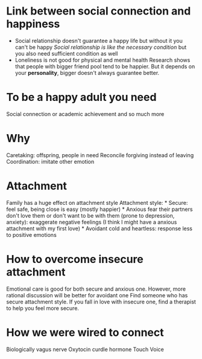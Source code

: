 # Link between social connection and happiness
* Social relationship doesn't guarantee a happy life but without it you can't be happy
    _Social relationship is like the necessary condition_ but you also need sufficient condition as well
* Loneliness is not good for physical and mental health
Research shows that people with bigger friend pool tend to be happier. But it depends on your **personality**, bigger doesn't always guarantee better.

# To be a happy adult you need 
Social connection or academic achievement and so much more

# Why
Caretaking: offspring, people in need
Reconcile forgiving instead of leaving 
Coordination: imitate other emotion

# Attachment
Family has a huge effect on attachment style
Attachment style:
    * Secure: feel safe, being close is easy (mostly happier)
    * Anxious fear their partners don't love them or don't want to be with them (prone to depression, anxiety): exaggerate negative feelings (I think I might have a anxious attachment with my first love)
    * Avoidant cold and heartless: response less to positive emotions

# How to overcome insecure attachment
Emotional care is good for both secure and anxious one. However, more rational discussion will be better for avoidant one
Find someone who has secure attachment style. If you fall in love with insecure one, find a therapist to help you feel more secure.

# How we were wired to connect
Biologically vagus nerve
Oxytocin curdle hormone 
Touch
Voice 

